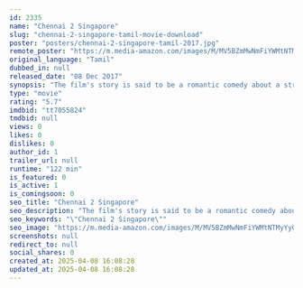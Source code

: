 ```yaml
---
id: 2335
name: "Chennai 2 Singapore"
slug: "chennai-2-singapore-tamil-movie-download"
poster: "posters/chennai-2-singapore-tamil-2017.jpg"
remote_poster: "https://m.media-amazon.com/images/M/MV5BZmMwNmFiYWMtNTMyYy00NzFlLThkMDctOTk2NjU0YzdiNzNhXkEyXkFqcGdeQXVyOTk3NTc2MzE@._V1_SX300.jpg"
original_language: "Tamil"
dubbed_in: null
released_date: "08 Dec 2017"
synopsis: "The film's story is said to be a romantic comedy about a struggling Indian filmmaker, Harish, who makes his way to Singapore to look for investors to finance his dream movie."
type: "movie"
rating: "5.7"
imdbid: "tt7055824"
tmdbid: null
views: 0
likes: 0
dislikes: 0
author_id: 1
trailer_url: null
runtime: "122 min"
is_featured: 0
is_active: 1
is_comingsoon: 0
seo_title: "Chennai 2 Singapore"
seo_description: "The film's story is said to be a romantic comedy about a struggling Indian filmmaker, Harish, who makes his way to Singapore to look for investors to finance his dream movie."
seo_keywords: "\"Chennai 2 Singapore\""
seo_image: "https://m.media-amazon.com/images/M/MV5BZmMwNmFiYWMtNTMyYy00NzFlLThkMDctOTk2NjU0YzdiNzNhXkEyXkFqcGdeQXVyOTk3NTc2MzE@._V1_SX300.jpg"
screenshots: null
redirect_to: null
social_shares: 0
created_at: 2025-04-08 16:08:28
updated_at: 2025-04-08 16:08:28
---
```


